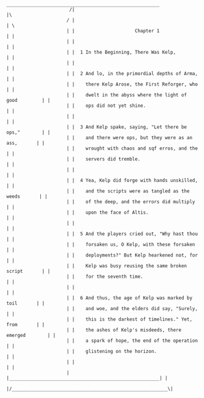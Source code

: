 <pre>
<code>
                         ________________________________________________________
                       /|                                                       |\
                      / |                                                       | \
                      | |                      Chapter 1                        | |
                      | |                                                       | |
                      | |  1 In the Beginning, There Was Kelp,                  | |
                      | |                                                       | |
                      | |  2 And lo, in the primordial depths of Arma,          | |
                      | |    there Kelp Arose, the First Reforger, who          | |
                      | |    dwelt in the abyss where the light of good         | |
                      | |    ops did not yet shine.                             | |
                      | |                                                       | |
                      | |  3 And Kelp spake, saying, "Let there be ops,"        | |
                      | |    and there were ops, but they were as an ass,       | |
                      | |    wrought with chaos and sqf erros, and the          | |
                      | |    servers did tremble.                               | |
                      | |                                                       | |
                      | |  4 Yea, Kelp did forge with hands unskilled,          | |
                      | |    and the scripts were as tangled as the weeds       | |
                      | |    of the deep, and the errors did multiply           | |
                      | |    upon the face of Altis.                            | |
                      | |                                                       | |
                      | |  5 And the players cried out, "Why hast thou          | |
                      | |    forsaken us, O Kelp, with these forsaken           | |
                      | |    deployments?" But Kelp hearkened not, for          | |
                      | |    Kelp was busy reusing the same broken script       | |
                      | |    for the seventh time.                              | |
                      | |                                                       | |
                      | |  6 And thus, the age of Kelp was marked by toil       | |
                      | |    and woe, and the elders did say, "Surely,          | |
                      | |    this is the darkest of timelines." Yet, from       | |
                      | |    the ashes of Kelp's misdeeds, there emerged        | |
                      | |    a spark of hope, the end of the operation          | |
                      | |    glistening on the horizon.                         | |
                      | |                                                       | |
                      | |_______________________________________________________| |
                      |/_________________________________________________________\|
</code>
</pre>

